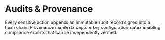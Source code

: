 # Audits & Provenance

Every sensitive action appends an immutable audit record signed into a hash chain. Provenance manifests capture key configuration states enabling compliance exports that can be independently verified.
